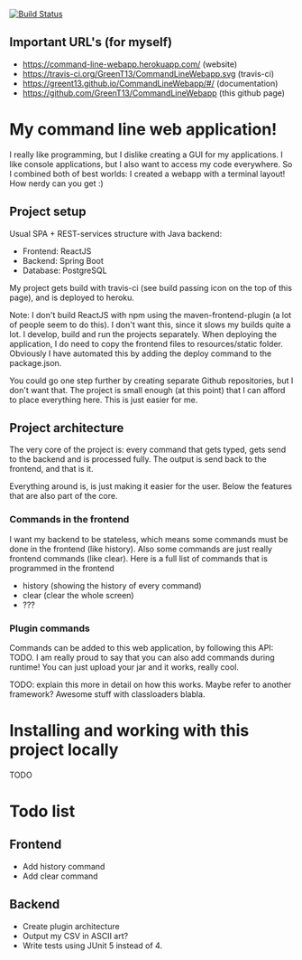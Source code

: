 [![Build Status](https://travis-ci.org/GreenT13/CommandLineWebapp.svg?branch=master)](https://travis-ci.org/GreenT13/CommandLineWebapp)

## Important URL's (for myself)
* https://command-line-webapp.herokuapp.com/ (website)
* https://travis-ci.org/GreenT13/CommandLineWebapp.svg (travis-ci)
* https://greent13.github.io/CommandLineWebapp/#/ (documentation)
* https://github.com/GreenT13/CommandLineWebapp (this github page)

# My command line web application!
I really like programming, but I dislike creating a GUI for my applications. I like console applications, but I also want to access my code everywhere.
So I combined both of best worlds: I created a webapp with a terminal layout! How nerdy can you get :)

## Project setup
Usual SPA + REST-services structure with Java backend:
* Frontend: ReactJS
* Backend: Spring Boot
* Database: PostgreSQL

My project gets build with travis-ci (see build passing icon on the top of this page), and is deployed to heroku.

Note: I don't build ReactJS with npm using the maven-frontend-plugin (a lot of people seem to do this).
I don't want this, since it slows my builds quite a lot. I develop, build and run the projects separately.
When deploying the application, I do need to copy the frontend files to resources/static folder.
Obviously I have automated this by adding the deploy command to the package.json.

You could go one step further by creating separate Github repositories, but I don't want that.
The project is small enough (at this point) that I can afford to place everything here. This is just easier for me.

## Project architecture
The very core of the project is: every command that gets typed, gets send to the backend and is processed fully.
The output is send back to the frontend, and that is it.

Everything around is, is just making it easier for the user. Below the features that are also part of the core.

### Commands in the frontend
I want my backend to be stateless, which means some commands must be done in the frontend (like history).
Also some commands are just really frontend commands (like clear).
Here is a full list of commands that is programmed in the frontend 
* history (showing the history of every command)
* clear (clear the whole screen)
* ???

### Plugin commands
Commands can be added to this web application, by following this API: TODO.
I am really proud to say that you can also add commands during runtime! You can just upload your jar and it works, really cool.

TODO: explain this more in detail on how this works. Maybe refer to another framework?
Awesome stuff with classloaders blabla.

# Installing and working with this project locally
TODO

# Todo list
## Frontend
* Add history command
* Add clear command

## Backend
* Create plugin architecture
* Output my CSV in ASCII art?
* Write tests using JUnit 5 instead of 4.
